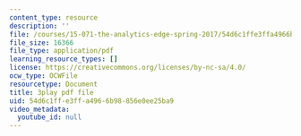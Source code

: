 ```yaml
---
content_type: resource
description: ''
file: /courses/15-071-the-analytics-edge-spring-2017/54d6c1ffe3ffa4966b98856e0ee25ba9_EOWyWHTA_vQ.pdf
file_size: 16366
file_type: application/pdf
learning_resource_types: []
license: https://creativecommons.org/licenses/by-nc-sa/4.0/
ocw_type: OCWFile
resourcetype: Document
title: 3play pdf file
uid: 54d6c1ff-e3ff-a496-6b98-856e0ee25ba9
video_metadata:
  youtube_id: null
---
```

